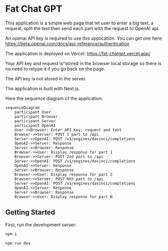 # Fat Chat GPT

This application is a simple web page that let user to enter a big text, a request, split the text then send each part with the request to OpenAI api.

An openai API key is required to use this application. You can get one here: https://beta.openai.com/docs/api-reference/authentication

The application is deployed on Vercel: https://fat-chatgpt.vercel.app/

Your API key and request is^stored in the browser local storage so there is no need to retype it if you go back on the page.

The API key is not stored in the server.

The application is built with Next.js.

Here the sequence diagram of the application:

```mermaid
sequenceDiagram
    participant User
    participant Browser
    participant Server
    participant OpenAI
    User->>Browser: Enter API Key, request and text
    Browser->>Server: POST 1 part to /api
    Server->>OpenAI: POST /v1/engines/davinci/completions
    OpenAI->>Server: Response
    Server->>Browser: Response
    Browser->>User: Display response for part 1
    Browser->>Server: POST 2nd part to /api
    Server->>OpenAI: POST /v1/engines/davinci/completions
    OpenAI->>Server: Response
    Server->>Browser: Response
    Browser->>User: Display response for part 2
    Browser->>Server: POST Nth part to /api
    Server->>OpenAI: POST /v1/engines/davinci/completions
    OpenAI->>Server: Response
    Server->>Browser: Response
    Browser->>User: Display response for part N
```

## Getting Started

First, run the development server:

```bash
npm i

npm run dev
```
